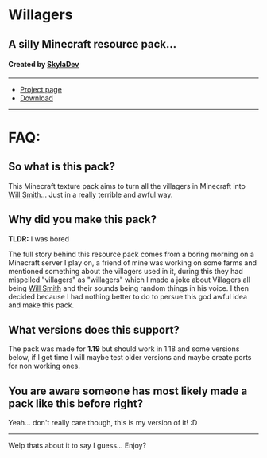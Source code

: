 # Willagers
## A silly Minecraft resource pack...
#### Created by [SkylaDev][GitHub]

---

 * [Project page][ProjectPage]
 * [Download][LatestVer]

---

FAQ:
====

So what is this pack?
---------------------

This Minecraft texture pack aims to turn all the villagers in Minecraft into [Will Smith][WillSmithWiki]... Just in a really terrible and awful way.

Why did you make this pack?
---------------------------

**TLDR:** I was bored

The full story behind this resource pack comes from a boring morning on a Minecraft server I play on, a friend of mine was working on some farms and mentioned something about the villagers used in it, during this they had mispelled "villagers" as "willagers" which I made a joke about Villagers all being [Will Smith][WillSmithWiki] and their sounds being random things in his voice. I then decided because I had nothing better to do to persue this god awful idea and make this pack.

What versions does this support?
--------------------------------

The pack was made for **1.19** but should work in 1.18 and some versions below, if I get time I will maybe test older versions and maybe create ports for non working ones.

You **are** aware someone has most likely made a pack like this before right?
-----------------------------------------------------------------------------

Yeah... don't really care though, this is my version of it! :D

---

Welp thats about it to say I guess... Enjoy?


[GitHub]: https://github.com/Skyla-Dev "SkylaDev's GitHub profile"
[LatestVer]: https://github.com/Skyla-Dev/Willagers/releases/tag/v1.0 "Latest version of this pack download links"
[ProjectPage]: https://skyla.dev/project/Willagers "Project page on skyla.dev"
[WillSmithWiki]: https://en.wikipedia.org/wiki/Will_Smith/ "Will Smith - Wikipedia"
